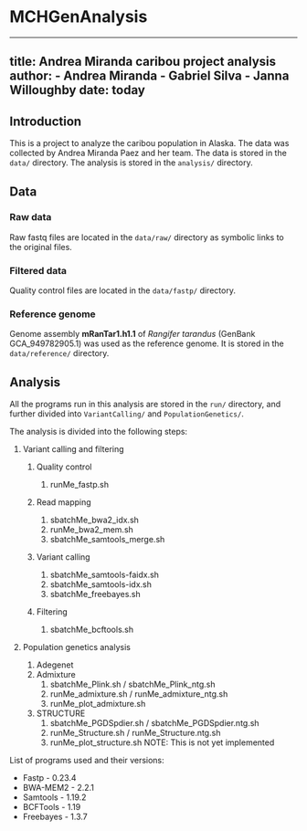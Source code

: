 # MCHGenAnalysis
---
title: Andrea Miranda caribou project analysis
author: 
    - Andrea Miranda
    - Gabriel Silva
    - Janna Willoughby
date: today
---

## Introduction

This is a project to analyze the caribou population in Alaska. The data was collected by Andrea Miranda Paez and her team. The data is stored in the `data/` directory. The analysis is stored in the `analysis/` directory.

## Data

### Raw data

Raw fastq files are located in the `data/raw/` directory as symbolic links to the original files.

### Filtered data

Quality control files are located in the `data/fastp/` directory.

### Reference genome

Genome assembly **mRanTar1.h1.1** of _Rangifer tarandus_ (GenBank GCA_949782905.1) was used as the reference genome. It is stored in the `data/reference/` directory.

## Analysis

All the programs run in this analysis are stored in the `run/` directory, and further divided into `VariantCalling/` and `PopulationGenetics/`.

The analysis is divided into the following steps:

1. Variant calling and filtering
    1. Quality control
        1. runMe_fastp.sh

    2. Read mapping
        1. sbatchMe_bwa2_idx.sh
        2. runMe_bwa2_mem.sh
        3. sbatchMe_samtools_merge.sh

    3. Variant calling
        1. sbatchMe_samtools-faidx.sh
        2. sbatchMe_samtools-idx.sh
        3. sbatchMe_freebayes.sh

    4. Filtering
        1. sbatchMe_bcftools.sh

2. Population genetics analysis
    1. Adegenet
    2. Admixture
        1. sbatchMe_Plink.sh / sbatchMe_Plink_ntg.sh
        2. runMe_admixture.sh / runMe_admixture_ntg.sh
        3. runMe_plot_admixture.sh
    3. STRUCTURE
        1. sbatchMe_PGDSpdier.sh / sbatchMe_PGDSpdier.ntg.sh
        2. runMe_Structure.sh / runMe_Structure.ntg.sh
        3. runMe_plot_structure.sh NOTE: This is not yet implemented


List of programs used and their versions:

* Fastp - 0.23.4
* BWA-MEM2 - 2.2.1
* Samtools - 1.19.2
* BCFTools - 1.19
* Freebayes - 1.3.7
